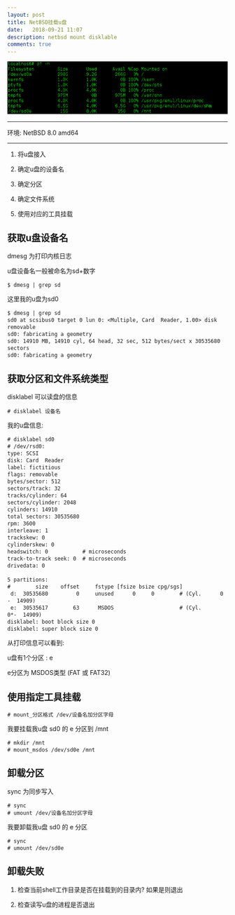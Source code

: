 ```yaml
---
layout: post
title: NetBSD挂载u盘
date:   2018-09-21 11:07
description: netbsd mount disklable
comments: true
---
```


![netbsd-mount-usbdisk](https://raw.githubusercontent.com/luhux/images/master/netbsd-mount-usbdisk.png)

----------------

环境: NetBSD 8.0 amd64

----------------


1. 将u盘接入

2. 确定u盘的设备名

3. 确定分区

4. 确定文件系统

5. 使用对应的工具挂载


## 获取u盘设备名


dmesg 为打印内核日志

u盘设备名一般被命名为sd+数字

```
$ dmesg | grep sd
```

这里我的u盘为sd0
```
$ dmesg | grep sd
sd0 at scsibus0 target 0 lun 0: <Multiple, Card  Reader, 1.00> disk removable
sd0: fabricating a geometry
sd0: 14910 MB, 14910 cyl, 64 head, 32 sec, 512 bytes/sect x 30535680 sectors
sd0: fabricating a geometry
```

## 获取分区和文件系统类型

disklabel 可以读盘的信息

```
# disklabel 设备名
```

我的u盘信息:

```
# disklabel sd0
# /dev/rsd0:
type: SCSI
disk: Card  Reader    
label: fictitious
flags: removable
bytes/sector: 512
sectors/track: 32
tracks/cylinder: 64
sectors/cylinder: 2048
cylinders: 14910
total sectors: 30535680
rpm: 3600
interleave: 1
trackskew: 0
cylinderskew: 0
headswitch: 0           # microseconds
track-to-track seek: 0  # microseconds
drivedata: 0 

5 partitions:
#        size    offset     fstype [fsize bsize cpg/sgs]
 d:  30535680         0     unused      0     0        # (Cyl.      0 -  14909)
 e:  30535617        63      MSDOS                     # (Cyl.      0*-  14909)
disklabel: boot block size 0
disklabel: super block size 0
```

从打印信息可以看到:

u盘有1个分区 : e 

e分区为 MSDOS类型 (FAT 或 FAT32)

## 使用指定工具挂载

```
# mount_分区格式 /dev/设备名加分区字母
```

我要挂载我u盘 sd0 的 e 分区到 /mnt

```
# mkdir /mnt
# mount_msdos /dev/sd0e /mnt
```


## 卸载分区

sync 为同步写入

```
# sync
# umount /dev/设备名加分区字母
```

我要卸载我u盘 sd0 的 e 分区 

```
# sync
# umount /dev/sd0e
```

## 卸载失败

1. 检查当前shell工作目录是否在挂载到的目录内? 如果是则退出

2. 检查读写u盘的进程是否退出
